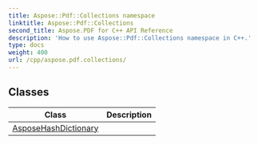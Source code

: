 ```yaml
---
title: Aspose::Pdf::Collections namespace
linktitle: Aspose::Pdf::Collections
second_title: Aspose.PDF for C++ API Reference
description: 'How to use Aspose::Pdf::Collections namespace in C++.'
type: docs
weight: 400
url: /cpp/aspose.pdf.collections/
---
```




## Classes

| Class | Description |
| --- | --- |
| [AsposeHashDictionary](./asposehashdictionary/) |  |
